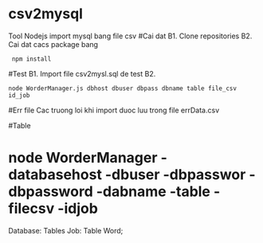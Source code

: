 # csv2mysql
Tool Nodejs import mysql bang file csv 
#Cai dat 
B1. Clone repositories
B2. Cai dat cacs package bang 
```
 npm install
```

#Test 
B1. Import file csv2mysl.sql de test
B2.
 ```
 node WorderManager.js dbhost dbuser dbpass dbname table file_csv id_job 
```
#Err file 
Cac truong loi khi import duoc luu trong file errData.csv 

#Table 

# node  WorderManager -databasehost -dbuser -dbpasswor -dbpassword -dabname -table  -filecsv  -idjob

Database:
Tables Job: 
Table   Word;